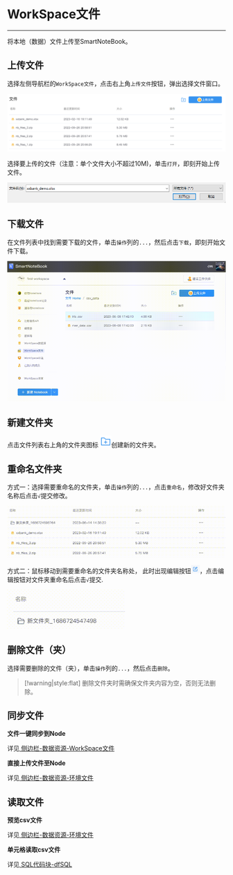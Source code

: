 # WorkSpace文件
---

将本地（数据）文件上传至SmartNoteBook。

## 上传文件

选择左侧导航栏的`WorkSpace文件`，点击右上角`上传文件`按钮，弹出选择文件窗口。

<!-- ![图 1](../images/fileup.png) -->
<!-- ![图 6](../images/4cbf920bae67599088fd8086970f277da76ad37cd6cb6fdca9685a6934e03cd0.png)   -->
![图 1](../images/4cbf920bae67599088fd8086970f277da76ad37cd6cb6fdca9685a6934e03cd0.png)  


选择要上传的文件（注意：单个文件大小不超过10M)，单击`打开`，即刻开始上传文件。

![图 2](../images/openfile.png)  
 

## 下载文件

在文件列表中找到需要下载的文件，单击`操作`列的`...`，然后点击`下载`，即刻开始文件下载。

![图 3](../images/82e56f6d5af2534e92634abe29b10b78871c015f9c8f33e80795f2611ef36722.gif)  


## 新建文件夹

点击文件列表右上角的文件夹图标 <img src="../images/newfolder.png"  style="display: inline-block;" />创建新的文件夹。

## 重命名文件夹

方式一：选择需要重命名的文件夹，单击`操作`列的`...`，点击`重命名`，修改好文件夹名称后点击`√`提交修改。

<!-- ![图 8](../images/b23f785171d801129341e7207cd4d48c9d684ac5dddc823d8119d43fb83b172f.gif)   -->
![图 2](../images/b23f785171d801129341e7207cd4d48c9d684ac5dddc823d8119d43fb83b172f.gif)  


方式二：鼠标移动到需要重命名的文件夹名称处， 此时出现编辑按钮<img src="../images/001937546f67284288a8d7c37770016a96adc4c786c4fc75f3211e4200139a7f.png"  style="display: inline-block;" />，点击编辑按钮对文件夹重命名后点击`√`提交.

<!-- ![图 7](../images/9737c272afe52266b4537bdd4106dd59f3b2bd1c6ac12a6b40902a15fee597cc.gif)   -->
![图 3](../images/9737c272afe52266b4537bdd4106dd59f3b2bd1c6ac12a6b40902a15fee597cc.gif)  

<!-- 
![图 4](../images/ddbd6bff6f4fdb5ef2dc8c37ad794555b1e8919b9b658b76cc4b77e5a51e1dcb.gif)   -->


## 删除文件（夹）

选择需要删除的文件（夹），单击`操作`列的`...`，然后点击`删除`。

> [!warning|style:flat]
> 删除文件夹时需确保文件夹内容为空，否则无法删除。


## 同步文件

**文件一键同步到Node**

详见<a href="../NoteBook/Sidebar.md" title="侧边栏"> 侧边栏-数据资源-WorkSpace文件</a>

**直接上传文件至Node**

详见<a href="../NoteBook/Sidebar.md" title="侧边栏"> 侧边栏-数据资源-环境文件</a>

## 读取文件

**预览csv文件**

详见<a href="../NoteBook/Sidebar.md" title="侧边栏"> 侧边栏-数据资源-环境文件</a>


**单元格读取csv文件**

详见<a href="../NoteBook/SQL.md" title="SQL"> SQL代码块-dfSQL</a>

<!-- **备注**：

在SmartNoteBook中，非结构的文件资源存储机制分为两级：

* 在Workspace文件处上传，文件会上传到公共区域

* 通过NoteBook的数据资源同步，可以根据需要将MinIO公共区域的资源文件同步至Node节点使用

![](/assets/tbwj.png) -->


